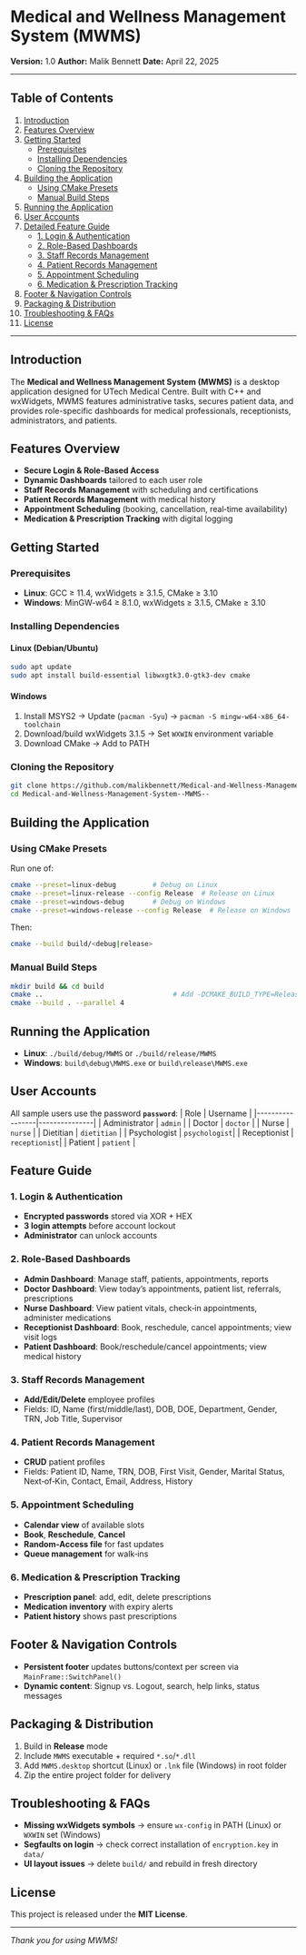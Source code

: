 # Medical and Wellness Management System (MWMS)

**Version:** 1.0
**Author:** Malik Bennett
**Date:** April 22, 2025

---

## Table of Contents
1. [Introduction](#introduction)
2. [Features Overview](#features-overview)
3. [Getting Started](#getting-started)
   - [Prerequisites](#prerequisites)
   - [Installing Dependencies](#installing-dependencies)
   - [Cloning the Repository](#cloning-the-repository)
4. [Building the Application](#building-the-application)
   - [Using CMake Presets](#using-cmake-presets)
   - [Manual Build Steps](#manual-build-steps)
5. [Running the Application](#running-the-application)
6. [User Accounts](#user-accounts)
7. [Detailed Feature Guide](#detailed-feature-guide)
   - [1. Login & Authentication](#1-login--authentication)
   - [2. Role-Based Dashboards](#2-role-based-dashboards)
   - [3. Staff Records Management](#3-staff-records-management)
   - [4. Patient Records Management](#4-patient-records-management)
   - [5. Appointment Scheduling](#5-appointment-scheduling)
   - [6. Medication & Prescription Tracking](#6-medication--prescription-tracking)
8. [Footer & Navigation Controls](#footer--navigation-controls)
9. [Packaging & Distribution](#packaging--distribution)
10. [Troubleshooting & FAQs](#troubleshooting--faqs)
11. [License](#license)

---

## Introduction
The **Medical and Wellness Management System (MWMS)** is a desktop application designed for UTech Medical Centre. Built with C++ and wxWidgets, MWMS features administrative tasks, secures patient data, and provides role-specific dashboards for medical professionals, receptionists, administrators, and patients.

## Features Overview
- **Secure Login & Role-Based Access**
- **Dynamic Dashboards** tailored to each user role
- **Staff Records Management** with scheduling and certifications
- **Patient Records Management** with medical history
- **Appointment Scheduling** (booking, cancellation, real‑time availability)
- **Medication & Prescription Tracking** with digital logging

## Getting Started

### Prerequisites
- **Linux**: GCC ≥ 11.4, wxWidgets ≥ 3.1.5, CMake ≥ 3.10
- **Windows**: MinGW-w64 ≥ 8.1.0, wxWidgets ≥ 3.1.5, CMake ≥ 3.10

### Installing Dependencies

#### Linux (Debian/Ubuntu)
```bash
sudo apt update
sudo apt install build-essential libwxgtk3.0-gtk3-dev cmake
```

#### Windows
1. Install MSYS2 → Update (`pacman -Syu`) → `pacman -S mingw-w64-x86_64-toolchain`
2. Download/build wxWidgets 3.1.5 → Set `WXWIN` environment variable
3. Download CMake → Add to PATH

### Cloning the Repository
```bash
git clone https://github.com/malikbennett/Medical-and-Wellness-Management-System--MWMS--.git
cd Medical-and-Wellness-Management-System--MWMS--
```

## Building the Application

### Using CMake Presets
Run one of:
```bash
cmake --preset=linux-debug         # Debug on Linux
cmake --preset=linux-release --config Release  # Release on Linux
cmake --preset=windows-debug       # Debug on Windows
cmake --preset=windows-release --config Release  # Release on Windows
```
Then:
```bash
cmake --build build/<debug|release>
```

### Manual Build Steps
```bash
mkdir build && cd build
cmake ..                                # Add -DCMAKE_BUILD_TYPE=Release for release builds
cmake --build . --parallel 4
```

## Running the Application

- **Linux**: `./build/debug/MWMS`  or `./build/release/MWMS`
- **Windows**: `build\debug\MWMS.exe`  or `build\release\MWMS.exe`

## User Accounts
All sample users use the password **`password`**:
| Role            | Username      |
|-----------------|---------------|
| Administrator   | `admin`       |
| Doctor          | `doctor`      |
| Nurse           | `nurse`       |
| Dietitian       | `dietitian`   |
| Psychologist    | `psychologist`|
| Receptionist    | `receptionist`|
| Patient         | `patient`     |

## Feature Guide

### 1. Login & Authentication
- **Encrypted passwords** stored via XOR + HEX
- **3 login attempts** before account lockout
- **Administrator** can unlock accounts

### 2. Role-Based Dashboards
- **Admin Dashboard**: Manage staff, patients, appointments, reports
- **Doctor Dashboard**: View today’s appointments, patient list, referrals, prescriptions
- **Nurse Dashboard**: View patient vitals, check‑in appointments, administer medications
- **Receptionist Dashboard**: Book, reschedule, cancel appointments; view visit logs
- **Patient Dashboard**: Book/reschedule/cancel appointments; view medical history

### 3. Staff Records Management
- **Add/Edit/Delete** employee profiles
- Fields: ID, Name (first/middle/last), DOB, DOE, Department, Gender, TRN, Job Title, Supervisor

### 4. Patient Records Management
- **CRUD** patient profiles
- Fields: Patient ID, Name, TRN, DOB, First Visit, Gender, Marital Status, Next‑of‑Kin, Contact, Email, Address, History

### 5. Appointment Scheduling
- **Calendar view** of available slots
- **Book**, **Reschedule**, **Cancel**
- **Random‑Access file** for fast updates
- **Queue management** for walk‑ins

### 6. Medication & Prescription Tracking
- **Prescription panel**: add, edit, delete prescriptions
- **Medication inventory** with expiry alerts
- **Patient history** shows past prescriptions

## Footer & Navigation Controls
- **Persistent footer** updates buttons/context per screen via `MainFrame::SwitchPanel()`
- **Dynamic content**: Signup vs. Logout, search, help links, status messages

## Packaging & Distribution
1. Build in **Release** mode
2. Include `MWMS` executable + required `*.so`/`*.dll`
3. Add `MWMS.desktop` shortcut (Linux) or `.lnk` file (Windows) in root folder
4. Zip the entire project folder for delivery

## Troubleshooting & FAQs
- **Missing wxWidgets symbols** → ensure `wx-config` in PATH (Linux) or `WXWIN` set (Windows)
- **Segfaults on login** → check correct installation of `encryption.key` in `data/`
- **UI layout issues** → delete `build/` and rebuild in fresh directory

## License
This project is released under the **MIT License**.

---
*Thank you for using MWMS!*
